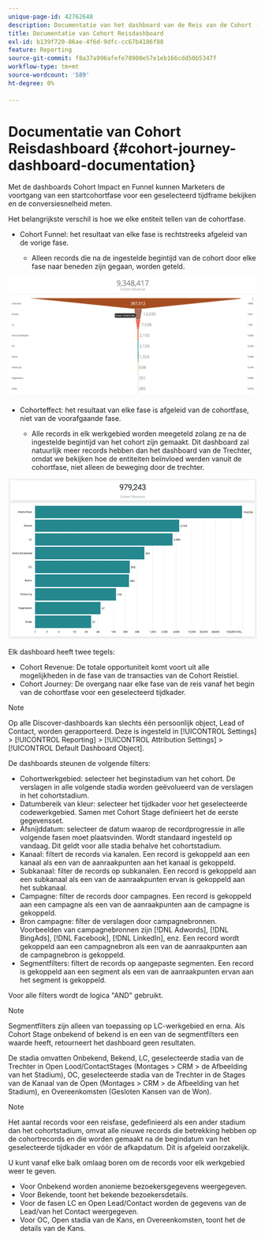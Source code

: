 ```yaml
---
unique-page-id: 42762648
description: Documentatie van het dashboard van de Reis van de Cohort - [!DNL Marketo Measure] - Productdocumentatie
title: Documentatie van Cohort Reisdashboard
exl-id: b139f720-86ae-4f6d-9dfc-cc67b4186f88
feature: Reporting
source-git-commit: f8a37a996afefe78900e57e1eb166cdd50b5347f
workflow-type: tm+mt
source-wordcount: '589'
ht-degree: 0%

---
```


# Documentatie van Cohort Reisdashboard {#cohort-journey-dashboard-documentation}

Met de dashboards Cohort Impact en Funnel kunnen Marketers de voortgang van een startcohortfase voor een geselecteerd tijdframe bekijken en de conversiesnelheid meten.

Het belangrijkste verschil is hoe we elke entiteit tellen van de cohortfase.

* Cohort Funnel: het resultaat van elke fase is rechtstreeks afgeleid van de vorige fase.

   * Alleen records die na de ingestelde begintijd van de cohort door elke fase naar beneden zijn gegaan, worden geteld.

![](assets/cohort-journey-dashboard-documentation-1.png)

* Cohorteffect: het resultaat van elke fase is afgeleid van de cohortfase, niet van de voorafgaande fase.

   * Alle records in elk werkgebied worden meegeteld zolang ze na de ingestelde begintijd van het cohort zijn gemaakt. Dit dashboard zal natuurlijk meer records hebben dan het dashboard van de Trechter, omdat we bekijken hoe de entiteiten beïnvloed werden vanuit de cohortfase, niet alleen de beweging door de trechter.

![](assets/cohort-journey-dashboard-documentation-2.png)

Elk dashboard heeft twee tegels:

* Cohort Revenue: De totale opportuniteit komt voort uit alle mogelijkheden in de fase van de transacties van de Cohort Reistiel.
* Cohort Journey: De overgang naar elke fase van de reis vanaf het begin van de cohortfase voor een geselecteerd tijdkader.

>[!NOTE]
>
>Op alle Discover-dashboards kan slechts één persoonlijk object, Lead of Contact, worden gerapporteerd. Deze is ingesteld in [!UICONTROL Settings] > [!UICONTROL Reporting] > [!UICONTROL Attribution Settings] > [!UICONTROL Default Dashboard Object].

De dashboards steunen de volgende filters:

* Cohortwerkgebied: selecteer het beginstadium van het cohort. De verslagen in alle volgende stadia worden geëvolueerd van de verslagen in het cohortstadium.
* Datumbereik van kleur: selecteer het tijdkader voor het geselecteerde codewerkgebied. Samen met Cohort Stage definieert het de eerste gegevensset.
* Afsnijddatum: selecteer de datum waarop de recordprogressie in alle volgende fasen moet plaatsvinden. Wordt standaard ingesteld op vandaag. Dit geldt voor alle stadia behalve het cohortstadium.
* Kanaal: filtert de records via kanalen. Een record is gekoppeld aan een kanaal als een van de aanraakpunten aan het kanaal is gekoppeld.
* Subkanaal: filter de records op subkanalen. Een record is gekoppeld aan een subkanaal als een van de aanraakpunten ervan is gekoppeld aan het subkanaal.
* Campagne: filter de records door campagnes. Een record is gekoppeld aan een campagne als een van de aanraakpunten aan de campagne is gekoppeld.
* Bron campagne: filter de verslagen door campagnebronnen. Voorbeelden van campagnebronnen zijn [!DNL Adwords], [!DNL BingAds], [!DNL Facebook], [!DNL LinkedIn], enz. Een record wordt gekoppeld aan een campagnebron als een van de aanraakpunten aan de campagnebron is gekoppeld.
* Segmentfilters: filtert de records op aangepaste segmenten. Een record is gekoppeld aan een segment als een van de aanraakpunten ervan aan het segment is gekoppeld.

Voor alle filters wordt de logica &quot;AND&quot; gebruikt.

>[!NOTE]
>
>Segmentfilters zijn alleen van toepassing op LC-werkgebied en erna. Als Cohort Stage onbekend of bekend is en een van de segmentfilters een waarde heeft, retourneert het dashboard geen resultaten.

De stadia omvatten Onbekend, Bekend, LC, geselecteerde stadia van de Trechter in Open Lood/ContactStages (Montages > CRM > de Afbeelding van het Stadium), OC, geselecteerde stadia van de Trechter in de Stages van de Kanaal van de Open (Montages > CRM > de Afbeelding van het Stadium), en Overeenkomsten (Gesloten Kansen van de Won).

>[!NOTE]
>
>Het aantal records voor een reisfase, gedefinieerd als een ander stadium dan het cohortstadium, omvat alle nieuwe records die betrekking hebben op de cohortrecords en die worden gemaakt na de begindatum van het geselecteerde tijdkader en vóór de afkapdatum. Dit is afgeleid oorzakelijk.

U kunt vanaf elke balk omlaag boren om de records voor elk werkgebied weer te geven.

* Voor Onbekend worden anonieme bezoekersgegevens weergegeven.
* Voor Bekende, toont het bekende bezoekersdetails.
* Voor de fasen LC en Open Lead/Contact worden de gegevens van de Lead/van het Contact weergegeven.
* Voor OC, Open stadia van de Kans, en Overeenkomsten, toont het de details van de Kans.

